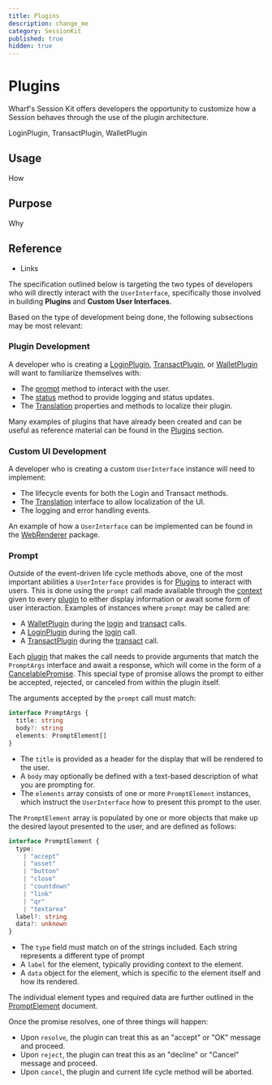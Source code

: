 ```yaml
---
title: Plugins
description: change_me
category: SessionKit
published: true
hidden: true
---
```


# Plugins

Wharf's Session Kit offers developers the opportunity to customize how a Session behaves through the use of the plugin architecture.

LoginPlugin, TransactPlugin, WalletPlugin

## Usage

How

## Purpose

Why

## Reference

- Links

The specification outlined below is targeting the two types of developers who will directly interact with the `UserInterface`, specifically those involved in building **Plugins** and **Custom User Interfaces**.

Based on the type of development being done, the following subsections may be most relevant:

### Plugin Development

A developer who is creating a [LoginPlugin](#), [TransactPlugin](#), or [WalletPlugin](#) will want to familiarize themselves with:

- The [prompt](#) method to interact with the user.
- The [status](#) method to provide logging and status updates.
- The [Translation](#) properties and methods to localize their plugin.

Many examples of plugins that have already been created and can be useful as reference material can be found in the [Plugins](#) section.

### Custom UI Development

A developer who is creating a custom `UserInterface` instance will need to implement:

- The lifecycle events for both the Login and Transact methods.
- The [Translation](#) interface to allow localization of the UI.
- The logging and error handling events.

An example of how a `UserInterface` can be implemented can be found in the [WebRenderer](#) package.

### Prompt

Outside of the event-driven life cycle methods above, one of the most important abilities a `UserInterface` provides is for [Plugins](#) to interact with users. This is done using the `prompt` call made available through the [context](#) given to every [plugin](#) to either display information or await some form of user interaction. Examples of instances where `prompt` may be called are:

- A [WalletPlugin](#) during the [login](#) and [transact](#) calls.
- A [LoginPlugin](#) during the [login](#) call.
- A [TransactPlugin](#) during the [transact](#) call.

Each [plugin](#) that makes the call needs to provide arguments that match the `PromptArgs` interface and await a response, which will come in the form of a [CancelablePromise](#). This special type of promise allows the prompt to either be accepted, rejected, or canceled from within the plugin itself.

The arguments accepted by the `prompt` call must match:

```ts
interface PromptArgs {
  title: string
  body?: string
  elements: PromptElement[]
}
```

- The `title` is provided as a header for the display that will be rendered to the user.
- A `body` may optionally be defined with a text-based description of what you are prompting for.
- The `elements` array consists of one or more `PromptElement` instances, which instruct the `UserInterface` how to present this prompt to the user.

The `PromptElement` array is populated by one or more objects that make up the desired layout presented to the user, and are defined as follows:

```ts
interface PromptElement {
  type:
    | "accept"
    | "asset"
    | "button"
    | "close"
    | "countdown"
    | "link"
    | "qr"
    | "textarea"
  label?: string
  data?: unknown
}
```

- The `type` field must match on of the strings included. Each string represents a different type of prompt
- A `label` for the element, typically providing context to the element.
- A `data` object for the element, which is specific to the element itself and how its rendered.

The individual element types and required data are further outlined in the [PromptElement](#) document.

Once the promise resolves, one of three things will happen:

- Upon `resolve`, the plugin can treat this as an "accept" or "OK" message and proceed.
- Upon `reject`, the plugin can treat this as an "decline" or "Cancel" message and proceed.
- Upon `cancel`, the plugin and current life cycle method will be aborted.
